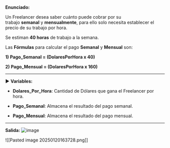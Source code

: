 **Enunciado:**

Un Freelancer desea saber cuánto puede cobrar por su trabajo **semanal** y **mensualmente**, para ello solo necesita establecer el precio de su trabajo por hora.

Se estiman **40 horas** de trabajo a la semana.

Las **Fórmulas** para calcular el pago **Semanal** y **Mensual** son:

**1) Pago_Semanal = (DolaresPorHora x 40)**

**2) Pago_Mensual = (DolaresPorHora x 160)**

___

► **Variables:**

- **Dolares_Por_Hora**: Cantidad de Dólares que gana el Freelancer por hora.
    
- **Pago_Semanal**: Almacena el resultado del pago semanal.
    
- **Pago_Mensual**: Almacena el resultado del pago mensual.
    

___

**Salida:**
![image](https://github.com/user-attachments/assets/19e35f33-fb32-4b15-86da-88dcd96c4237)

![[Pasted image 20250120163728.png]]
